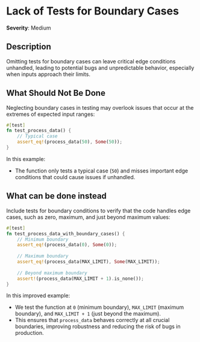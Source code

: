 # Lack of Tests for Boundary Cases

**Severity**: Medium

## Description

Omitting tests for boundary cases can leave critical edge conditions unhandled, leading to potential bugs and
unpredictable behavior, especially when inputs approach their limits.

## What Should Not Be Done

Neglecting boundary cases in testing may overlook issues that occur at the extremes of expected input ranges:

```rust
#[test]
fn test_process_data() {
    // Typical case
    assert_eq!(process_data(50), Some(50));
}
```

In this example:

- The function only tests a typical case (`50`) and misses important edge conditions that could cause issues if
  unhandled.

## What can be done instead

Include tests for boundary conditions to verify that the code handles edge cases, such as zero, maximum, and just beyond
maximum values:

```rust
#[test]
fn test_process_data_with_boundary_cases() {
    // Minimum boundary
    assert_eq!(process_data(0), Some(0));
    
    // Maximum boundary
    assert_eq!(process_data(MAX_LIMIT), Some(MAX_LIMIT));
    
    // Beyond maximum boundary
    assert!(process_data(MAX_LIMIT + 1).is_none());
}
```

In this improved example:

- We test the function at `0` (minimum boundary), `MAX_LIMIT` (maximum boundary), and `MAX_LIMIT + 1` (just beyond the
  maximum).
- This ensures that `process_data` behaves correctly at all crucial boundaries, improving robustness and reducing the
  risk of bugs in production.
